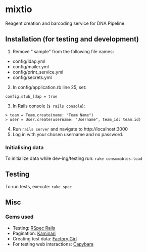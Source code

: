 # mixtio

Reagent creation and barcoding service for DNA Pipeline.

## Installation (for testing and development)
1. Remove ".sample" from the following file names:
  * config/ldap.yml
  * config/mailer.yml
  * config/print_service.yml
  * config/secrets.yml
2. In config/application.rb line 25, set:
~~~
config.stub_ldap = true
~~~
3. In Rails console (`$ rails console`):
~~~
> team = Team.create(name: "Team Name")
> user = User.create(username: "Username", team_id: team.id)
~~~
4. Run `rails server` and navigate to http://localhost:3000
5. Log in with your chosen username and no password.

### Initialising data
To initialize data while dev-ing/testing run:
`rake consumables:load`

## Testing
To run tests, execute: `rake spec`

## Misc

### Gems used
* Testing: [RSpec Rails](https://github.com/rspec/rspec-rails)
* Pagination: [Kaminari](https://github.com/kaminari/kaminari)
* Creating test data: [Factory Girl](https://github.com/thoughtbot/factory_girl)
* For testing web interactions: [Capybara](https://github.com/teamcapybara/capybara)
